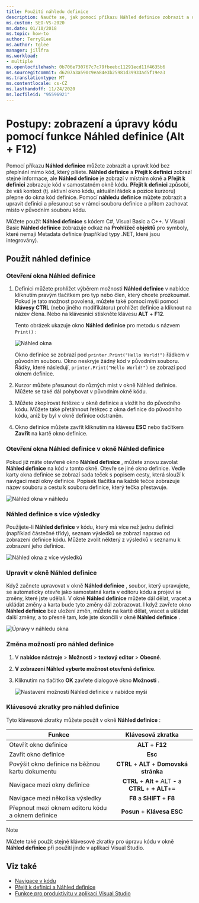 ```yaml
---
title: Použití náhledu definice
description: Naučte se, jak pomocí příkazu Náhled definice zobrazit a upravit kód, aniž byste museli přepínat kontext z kódu, který právě píšete.
ms.custom: SEO-VS-2020
ms.date: 01/10/2018
ms.topic: how-to
author: TerryGLee
ms.author: tglee
manager: jillfra
ms.workload:
- multiple
ms.openlocfilehash: 0b706e730767c7c79fbeebc11291ecd11f4635b6
ms.sourcegitcommit: d6207a3a590c9ea84e3b25981d39933ad5f19ea3
ms.translationtype: MT
ms.contentlocale: cs-CZ
ms.lasthandoff: 11/24/2020
ms.locfileid: "95596921"
---
```

# <a name="how-to-view-and-edit-code-by-using-peek-definition-altf12"></a>Postupy: zobrazení a úpravy kódu pomocí funkce Náhled definice (Alt + F12)

Pomocí příkazu **Náhled definice** můžete zobrazit a upravit kód bez přepínání mimo kód, který píšete. **Náhled definice** a **Přejít k definici** zobrazí stejné informace, ale **Náhled definice** je zobrazí v místním okně a **Přejít k definici** zobrazuje kód v samostatném okně kódu. **Přejít k definici** způsobí, že váš kontext (tj. aktivní okno kódu, aktuální řádek a pozice kurzoru) přepne do okna kód definice. Pomocí **náhledu definice** můžete zobrazit a upravit definici a přesunout se v rámci souboru definice a přitom zachovat místo v původním souboru kódu.

Můžete použít **Náhled definice** s kódem C#, Visual Basic a C++. V Visual Basic **Náhled definice** zobrazuje odkaz na **Prohlížeč objektů** pro symboly, které nemají Metadata definice (například typy .NET, které jsou integrovány).

## <a name="use-peek-definition"></a>Použít náhled definice

### <a name="open-a-peek-definition-window"></a>Otevření okna Náhled definice

1. Definici můžete prohlížet výběrem možnosti **Náhled definice** v nabídce kliknutím pravým tlačítkem pro typ nebo člen, který chcete prozkoumat. Pokud je tato možnost povolená, můžete také pomocí myši pomocí **klávesy CTRL** (nebo jiného modifikátoru) prohlížet definice a kliknout na název člena. Nebo na klávesnici stiskněte klávesu **ALT** + **F12**.

     Tento obrázek ukazuje okno **Náhled definice** pro metodu s názvem `Print()` :

     ![Náhled okna](../ide/media/peekwindow.png)

     Okno definice se zobrazí pod `printer.Print("Hello World!")` řádkem v původním souboru. Okno neskryje žádný kód v původním souboru. Řádky, které následují, `printer.Print("Hello World!")` se zobrazí pod oknem definice.

1. Kurzor můžete přesunout do různých míst v okně Náhled definice. Můžete se také dál pohybovat v původním okně kódu.

1. Můžete zkopírovat řetězec v okně definice a vložit ho do původního kódu. Můžete také přetáhnout řetězec z okna definice do původního kódu, aniž by byl v okně definice odstraněn.

1. Okno definice můžete zavřít kliknutím na klávesu **ESC** nebo tlačítkem **Zavřít** na kartě okno definice.

### <a name="open-a-peek-definition-window-from-within-a-peek-definition-window"></a>Otevření okna Náhled definice v okně Náhled definice

Pokud již máte otevřené okno **Náhled definice** , můžete znovu zavolat **Náhled definice** na kód v tomto okně. Otevře se jiné okno definice. Vedle karty okna definice se zobrazí sada teček s popisem cesty, která slouží k navigaci mezi okny definice. Popisek tlačítka na každé tečce zobrazuje název souboru a cestu k souboru definice, který tečka přestavuje.

   ![Náhled okna v náhledu](../ide/media/peekwithinpeek.png)

### <a name="peek-definition-with-multiple-results"></a>Náhled definice s více výsledky

Použijete-li **Náhled definice** v kódu, který má více než jednu definici (například částečné třídy), seznam výsledků se zobrazí napravo od zobrazení definice kódu. Můžete zvolit některý z výsledků v seznamu k zobrazení jeho definice.

   ![Náhled okna z více výsledků](../ide/media/peekmultiple.png)

### <a name="edit-inside-the-peek-definition-window"></a>Upravit v okně Náhled definice

Když začnete upravovat v okně **Náhled definice** , soubor, který upravujete, se automaticky otevře jako samostatná karta v editoru kódu a projeví se změny, které jste udělali. V okně **Náhled definice** můžete dál dělat, vracet a ukládat změny a karta bude tyto změny dál zobrazovat. I když zavřete okno **Náhled definice** bez uložení změn, můžete na kartě dělat, vracet a ukládat další změny, a to přesně tam, kde jste skončili v okně **Náhled definice** .

   ![Úpravy v náhledu okna](../ide/media/peekedit.png)

### <a name="to-change-options-for-peek-definition"></a>Změna možností pro náhled definice

1. V **nabídce nástroje**  >  **Možnosti**  >  **textový editor**  >  **Obecné**.

1. **V zobrazení Náhled vyberte možnost otevřená definice**.

1. Kliknutím na tlačítko **OK** zavřete dialogové okno **Možnosti** .

   ![Nastavení možnosti Náhled definice v nabídce myši](../ide/media/editor_options_peek_view.png)

### <a name="keyboard-shortcuts-for-peek-definition"></a>Klávesové zkratky pro náhled definice

Tyto klávesové zkratky můžete použít v okně **Náhled definice** :

|Funkce|Klávesová zkratka|
|-------------------|:-----------------------:|
|Otevřít okno definice|**ALT** + **F12**|
|Zavřít okno definice|**Esc**|
|Povýšit okno definice na běžnou kartu dokumentu|**CTRL** + **ALT** + **Domovská stránka**|
|Navigace mezi okny definice|**CTRL** + **Alt** + ALT **-** a **CTRL** + **+ ALT**+**=**|
|Navigace mezi několika výsledky|**F8** a **SHIFT** + **F8**|
|Přepnout mezi oknem editoru kódu a oknem definice|**Posun** + **Klávesa ESC**|

> [!NOTE]
> Můžete také použít stejné klávesové zkratky pro úpravu kódu v okně **Náhled definice** při použití jinde v aplikaci Visual Studio.

## <a name="see-also"></a>Viz také

- [Navigace v kódu](../ide/navigating-code.md)
- [Přejít k definici a Náhled definice](../ide/go-to-and-peek-definition.md)
- [Funkce pro produktivitu v aplikaci Visual Studio](../ide/productivity-features.md)
